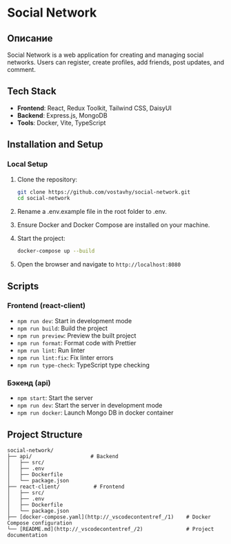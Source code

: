 # Social Network

## Описание

Social Network is a web application for creating and managing social networks. Users can register, create profiles, add friends, post updates, and comment.

## Tech Stack

- **Frontend**: React, Redux Toolkit, Tailwind CSS, DaisyUI
- **Backend**: Express.js, MongoDB
- **Tools**: Docker, Vite, TypeScript

## Installation and Setup

### Local Setup

1. Clone the repository:

   ```sh
   git clone https://github.com/vostavhy/social-network.git
   cd social-network
   ```

2. Rename a .env.example file in the root folder to .env.

3. Ensure Docker and Docker Compose are installed on your machine.

4. Start the project:
   ```sh
   docker-compose up --build
   ```
5. Open the browser and navigate to `http://localhost:8080`

## Scripts

### Frontend (react-client)

- `npm run dev`: Start in development mode
- `npm run build`: Build the project
- `npm run preview`: Preview the built project
- `npm run format`: Format code with Prettier
- `npm run lint`: Run linter
- `npm run lint:fix`: Fix linter errors
- `npm run type-check`: TypeScript type checking

### Бэкенд (api)

- `npm start`: Start the server
- `npm run dev`: Start the server in development mode
- `npm run docker`: Launch Mongo DB in docker container

## Project Structure

```plaintext
social-network/
├── api/                   # Backend
│   ├── src/
│   ├── .env
│   ├── Dockerfile
│   └── package.json
├── react-client/           # Frontend
│   ├── src/
│   ├── .env
│   ├── Dockerfile
│   └── package.json
├── [docker-compose.yaml](http://_vscodecontentref_/1)    # Docker Compose configuration
└── [README.md](http://_vscodecontentref_/2)              # Project documentation
```
